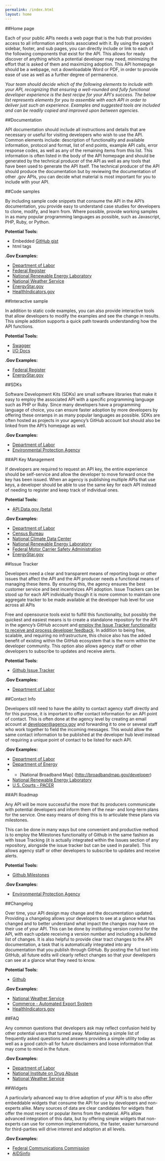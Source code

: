 ```yaml
---
permalink: /index.html
layout: home
---
```


##Home page 

Each of your public APIs needs a web page that is the hub that provides access to all information and tools associated with it.  By using the page’s sidebar, footer, and sub pages, you can directly include or link to each of the following components that exist for the API.  This allows for ready discover of anything which a potential developer may need, minimizing the effort that is asked of them and maximizing adoption.  This API homepage should be a webpage, not a downloadable Word or PDF, in order to provide ease of use as well as a further degree of permanence.  

*Your team should decide which of the following elements to include with your API, recognizing that ensuring a well-rounded and fully functional developer experience is the best recipe for your API's success.  The below list represents  elements for you to assemble with each API in order to deliver just such an experience.  Examples and suggested tools are included and can be readily copied and improved upon between agencies.*

##Documentation

API documentation should include all instructions and details that are necessary or useful for visiting developers who wish to use the API.  Common elements include: description of functionality and available information, protocol and format, list of end points, example API calls, error response codes, as well as any of the remaining items from this list.  This information is often listed in the body of the API homepage and should be generated by the technical producer of the API as well as any tools that have been used to generate the API itself.  The technical producer of the API should produce the documentation but by reviewing the documentation of other .gov APIs, you can decide what material is most important for you to include with your API.  

##Code samples

By including sample code snippets that consume the API in the API’s documentation, you provide easy to understand case studies for developers to clone, modify, and learn from.  Where possible, provide working samples in as many popular programming languages as possible, such as Javascript, PHP, Ruby, or Python.  

**Potential Tools:**
* Embedded [GitHub gist](http://gist.github.com)
* </code> html tags

**.Gov Examples:**
* [Department of Labor](http://developer.dol.gov/)
* [Federal Register](https://www.federalregister.gov/developers)
* [National Renewable Energy Laboratory](http://developer.nrel.gov/doc/api/georeserv/app/sam/pvwatts#demo-application)
* [National Weather Service](http://graphical.weather.gov/xml/mdl/XML/Design/WFS_example.php)
* [EnergyStar.gov](https://data.energystar.gov/developers/docs/energy-star-certified-clothes-washers)
* [HealthIndicators.gov](http://healthindicators.gov/Developers/Examples)


##Interactive sample

In addition to static code examples, you can also provide interactive tools that allow developers to modify the examples and see the change in results.  This simple addition supports a quick path towards understanding how the API functions.  

**Potential Tools:**
* [Swagger](http://swagger.wordnik.com)
* [I/O Docs](https://github.com/mashery/iodocs)


**.Gov Examples:**
* [Federal Register](https://www.federalregister.gov/developers)
* [EnergyStar.gov](https://data.energystar.gov/developers/docs/energy-star-certified-clothes-washers)



##SDKs

Software Development Kits (SDKs) are small software libraries that make it easy to employ the associated API with a specific programming language such as PHP or Ruby.  Since many developers have a programming language of choice, you can ensure faster adoption by more developers by offering these onramps in as many popular languages as possible.  SDKs are often hosted as projects in your agency’s GitHub account but should also be linked from the API’s homepage as well.  

**.Gov Examples:**
* [Department of Labor](http://developer.dol.gov/)
* [Environmental Protection Agency](http://www.epa.gov/developer/sdk_sample.html)


##API Key Management

If developers are required to request an API key, the entire experience should be self-service and allow the developer to move forward once the key has been issued.  When an agency is publishing multiple APIs that use keys, a developer should be able to use the same key for each API instead of needing to register and keep track of individual ones.  

**Potential Tools:**
* [API.Data.gov (beta)](http://api.data.gov)

**.Gov Examples:**
* [Department of Labor](https://devtools.dol.gov/developer)
* [Census Bureau](http://www.census.gov/developers/tos/key_request.html)
* [National Climate Data Center](http://www.ncdc.noaa.gov/cdo-web/token)
* [National Renewable Energy Laboratory](http://developer.nrel.gov/signup)
* [Federal Motor Carrier Safety Administration](https://mobile.fmcsa.dot.gov/developer/home.page)
* [EnergyStar.gov](https://data.energystar.gov/developers/docs/energy-star-certified-clothes-washers)

##Issue Tracker 

Developers need a clear and transparent means of reporting bugs or other issues that affect the API and the API producer needs a functional means of managing these items.  By ensuring this, the agency ensures the best customer service and best incentivizes API adoption.  Issue Trackers can be stood up for each API individually though it is more common to maintain one aggregate tracker to be made available at the developer hub level for use across all APIs 

Free and opensource tools exist to fulfill this functionality, but possibly the quickest and easiest means is to create a standalone repository for the API in the agency’s GitHub account and [employ the Issue Tracker functionality to receive and process developer feedback](https://github.com/blog/831-issues-2-0-the-next-generation).  In addition to being free, scalable, and requiring no infrastructure, this choice also has the added benefit of existing within the GitHub ecosystem that is the norm within the developer community.  This option also allows agency staff or other developers to subscribe to updates and receive alerts.  

**Potential Tools:**
* [Github Issue Tracker](http://apievangelist.com/2012/09/23/api-issue-management-with-github/)

**.Gov Examples:**
* [Department of Labor](https://github.com/USDepartmentofLabor/DOLAPI/issues)


##Contact Info

Developers still need to have the ability to contact agency staff directly and for this purpose, it is important to offer contact information for an API point of contact.  This is often done at the agency level by creating an email account at developer@agency.gov and forwarding it to one or several staff who work together to field the incoming messages.  This would allow the same contact information to be published at the developer hub level instead of requiring a unique point of contact to be listed for each API.  

**.Gov Examples:**
* [Department of Labor](http://developer.dol.gov/ContactUs.htm)
* [Department of Energy](http://energy.gov/developer-resources)
* * [National Broadband Map] (http://broadbandmap.gov/developer)
* [National Renewable Energy Laboratory](http://developer.nrel.gov/community)
* [U.S. Courts - PACER](http://www.pacer.gov/cmecf/developer/)


##API Roadmap

Any API will be more successful the more that its producers communicate with potential developers and inform them of the near- and long-term plans for the service.  One easy means of doing this is to articulate these plans via milestones.  

This can be done in many ways but one convenient and productive method is to employ the Milestones functionality of Github in the same fashion as with Issue Tracking (it is actually integrated within the Issues section of any repository, alongside the issue tracker but can be used in parallel).   This allows agency staff or other developers to subscribe to updates and receive alerts.  

**Potential Tools:**
* [Github Milestones](http://apievangelist.com/2012/11/12/communicate-your-api-roadmap-with-github/)

**.Gov Examples:**
* [Environmental Protection Agency](http://www.epa.gov/developer/ef_api.html#future)

##Changelog 

Over time, your API design may change and the documentation updated.  Providing a changelog allows your developers to see at a glance what has changed and to better understand what impact the changes may have on their use of your API.  This can be done by instituting version control for the API, with each update receiving a version number and including a bulleted list of changes.  It is also helpful to provide clear tract changes to the API documentation, a task that is automatically integrated into any documentation that you publish through GitHub.  By posting the full text into GitHub, all future edits will clearly reflect changes so that your developers can see at a glance what they need to know.  

**Potential Tools:**
* [Github](http://apievangelist.com/2012/10/24/version-control-your-api-documentation-with-github/)

**.Gov Examples:**
* [National Weather Service](http://graphical.weather.gov/xml/#xml_changes)
* [Commerce - Automated Export System](http://www.aesdirect.gov/support/weblink_api_updates.html)
* [HealthIndicators.gov](http://healthindicators.gov/Developers/ReleaseNotes)

##FAQ

Any common questions that developers ask may reflect confusion held by other potential users that turned away.  Maintaining a simple list of frequently asked questions and answers provides a simple utility today as well as a good catch-all for future disclaimers and loose information that may come to mind in the future.  

**.Gov Examples:**
* [Department of Labor](http://developer.dol.gov/faq.htm)
* [National Institute on Drug Abuse](http://www.drugabuse.gov/developers/nmassist/faq)
* [National Weather Service](http://graphical.weather.gov/xml/)

##Widgets

A particularly advanced way to drive adoption of your API is to also offer embeddable widgets that consume the API for use by developers and non-experts alike.  Many sources of data are clear candidates for widgets that offer the most recent or popular items from the material.  APIs allow advanced integration of this data, but by offering simple widgets that non-experts can use for common implementations, the faster, easier turnaround for third-parties will drive interest and adoption at all levels.  

**.Gov Examples:**
* [Federal Communications Commission](http://my.fcc.gov/dashboard)
* [AIDSinfo](http://aidsinfo.nih.gov/widgets)

